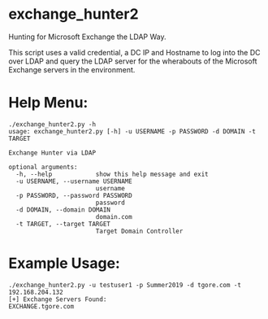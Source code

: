 # exchange_hunter2
Hunting for Microsoft Exchange the LDAP Way.

This script uses a valid credential, a DC IP and Hostname to log into the DC over LDAP and query the LDAP server for the wherabouts of the Microsoft Exchange servers in the environment.

# Help Menu:
```
./exchange_hunter2.py -h
usage: exchange_hunter2.py [-h] -u USERNAME -p PASSWORD -d DOMAIN -t TARGET

Exchange Hunter via LDAP

optional arguments:
  -h, --help            show this help message and exit
  -u USERNAME, --username USERNAME
                        username
  -p PASSWORD, --password PASSWORD
                        password
  -d DOMAIN, --domain DOMAIN
                        domain.com
  -t TARGET, --target TARGET
                        Target Domain Controller
```
# Example Usage:
```
./exchange_hunter2.py -u testuser1 -p Summer2019 -d tgore.com -t 192.168.204.132
[+] Exchange Servers Found:
EXCHANGE.tgore.com
```
